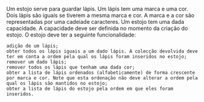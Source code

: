 
Um estojo serve para guardar lápis. Um lápis tem uma marca e uma cor. Dois lápis são iguais se tiverem a mesma marca e cor. A marca e a cor são representadas por uma cadeiade caracteres. Um estojo tem uma dada capacidade. A capacidade deve ser definida no momento da criação do estojo. O estojo deve ter a seguinte funcionalidade:

    adição de um lápis;
    obter todos os lápis iguais a um dado lápis. A colecção devolvida deve ter em conta a ordem pela qual os lápis foram inseridos no estojo;
    remover um dado lápis;
    remover todos os lápis que tenham uma dada cor;
    obter a lista de lápis ordenados (alfabeticamente) de forma crescente por marca e cor. Note que esta ordenação não deve alterar a ordem pela qual os lápis são mantidos no estojo;
    obter a lista de lápis do estojo pela ordem em que eles foram inseridos.